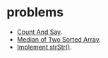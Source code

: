 # problems

- [Count And Say](https://github.com/ramamutalik/problems/tree/main/Count%20and%20Say).
- [Median of Two Sorted Array](https://github.com/ramamutalik/problems/tree/main/Median%20of%20two%20sorted%20array).
- [Implement strStr()](https://github.com/ramamutalik/problems/tree/main/Implement%20strStr()).
